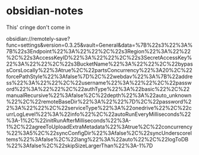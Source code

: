 # obsidian-notes
This' cringe don't come in

obsidian://remotely-save?func=settings&version=0.3.25&vault=General&data=%7B%22s3%22%3A%7B%22s3Endpoint%22%3A%22%22%2C%22s3Region%22%3A%22%22%2C%22s3AccessKeyID%22%3A%22%22%2C%22s3SecretAccessKey%22%3A%22%22%2C%22s3BucketName%22%3A%22%22%2C%22bypassCorsLocally%22%3Atrue%2C%22partsConcurrency%22%3A20%2C%22forcePathStyle%22%3Afalse%7D%2C%22webdav%22%3A%7B%22address%22%3A%22%22%2C%22username%22%3A%22%22%2C%22password%22%3A%22%22%2C%22authType%22%3A%22basic%22%2C%22manualRecursive%22%3Afalse%2C%22depth%22%3A%22auto_unknown%22%2C%22remoteBaseDir%22%3A%22%22%7D%2C%22password%22%3A%22%22%2C%22serviceType%22%3A%22onedrive%22%2C%22currLogLevel%22%3A%22info%22%2C%22autoRunEveryMilliseconds%22%3A-1%2C%22initRunAfterMilliseconds%22%3A-1%2C%22agreeToUploadExtraMetadata%22%3Atrue%2C%22concurrency%22%3A5%2C%22syncConfigDir%22%3Afalse%2C%22syncUnderscoreItems%22%3Afalse%2C%22lang%22%3A%22auto%22%2C%22logToDB%22%3Afalse%2C%22skipSizeLargerThan%22%3A-1%7D
